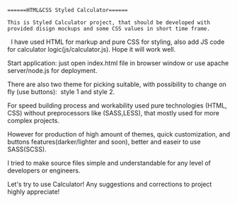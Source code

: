 	======HTML&CSS Styled Calculator====== 

	This is Styled Calculator project, that should be developed with provided disign mockups and some CSS values in short time frame. 
 
	I have used HTML for markup and pure CSS for styling, also add JS code for calculator logic(js/calculator.js). Hope it will work well. 
	
 Start application: just open index.html file in browser window or use apache server/node.js for deployment.
	

There are also two theme for picking suitable, with possibility to change on fly (use buttons):  style 1 and style 2. 

For speed building process and workability used pure technologies (HTML, CSS) without preprocessors like (SASS,LESS), that mostly used for more complex projects.

However for production of high amount of themes, quick customization, and buttons features(darker/lighter and soon), better and easeir to use SASS(SCSS). 

I tried to make source files simple and understandable for any level of developers or engineers.  

Let's try to use Calculator! Any suggestions and corrections to project highly appreciate!